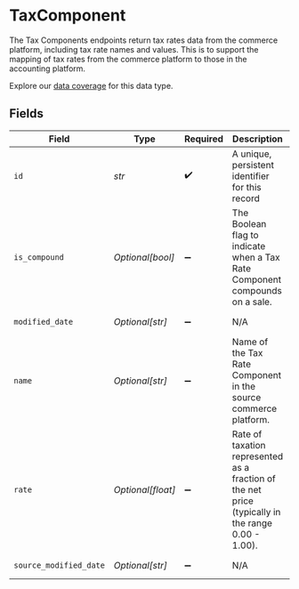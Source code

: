 # TaxComponent

The Tax Components endpoints return tax rates data from the commerce platform, including tax rate names and values. This is to support the mapping of tax rates from the commerce platform to those in the accounting platform.

Explore our [data coverage](https://knowledge.codat.io/supported-features/commerce?view=tab-by-data-type&dataType=commerce-disputes) for this data type.


## Fields

| Field                                                                                             | Type                                                                                              | Required                                                                                          | Description                                                                                       | Example                                                                                           |
| ------------------------------------------------------------------------------------------------- | ------------------------------------------------------------------------------------------------- | ------------------------------------------------------------------------------------------------- | ------------------------------------------------------------------------------------------------- | ------------------------------------------------------------------------------------------------- |
| `id`                                                                                              | *str*                                                                                             | :heavy_check_mark:                                                                                | A unique, persistent identifier for this record                                                   | 13d946f0-c5d5-42bc-b092-97ece17923ab                                                              |
| `is_compound`                                                                                     | *Optional[bool]*                                                                                  | :heavy_minus_sign:                                                                                | The Boolean flag to indicate when a Tax Rate Component compounds on a sale.                       | true                                                                                              |
| `modified_date`                                                                                   | *Optional[str]*                                                                                   | :heavy_minus_sign:                                                                                | N/A                                                                                               | 2022-10-23T00:00:00.000Z                                                                          |
| `name`                                                                                            | *Optional[str]*                                                                                   | :heavy_minus_sign:                                                                                | Name of the Tax Rate Component in the source commerce platform.                                   | Sales Tax                                                                                         |
| `rate`                                                                                            | *Optional[float]*                                                                                 | :heavy_minus_sign:                                                                                | Rate of taxation represented as a fraction of the net price (typically in the range 0.00 - 1.00). | 0.15                                                                                              |
| `source_modified_date`                                                                            | *Optional[str]*                                                                                   | :heavy_minus_sign:                                                                                | N/A                                                                                               | 2022-10-23T00:00:00.000Z                                                                          |